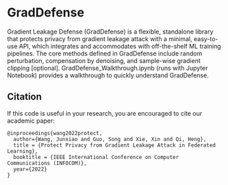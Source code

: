 # GradDefense

Gradient Leakage Defense (GradDefense) is a flexible, standalone library that protects privacy from gradient leakage attack with a minimal, easy-to-use API, which integrates and accommodates with off-the-shelf ML training pipelines. The core methods defined in GradDefense include random perturbation, compensation by denoising, and sample-wise gradient clipping [optional]. GradDefense_Walkthrough.ipynb (runs with Jupyter Notebook) provides a walkthrough to quickly understand GradDefense.

## Citation

If this code is useful in your research, you are encouraged to cite our academic paper:
```
@inproceedings{wang2022protect,
  author={Wang, Junxiao and Guo, Song and Xie, Xin and Qi, Heng},
  title = {Protect Privacy from Gradient Leakage Attack in Federated Learning},
  booktitle = {IEEE International Conference on Computer Communications (INFOCOM)},
  year={2022}
}
```
